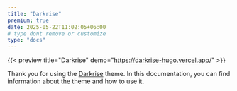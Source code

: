 ```yaml
---
title: "Darkrise"
premium: true
date: 2025-05-22T11:02:05+06:00
# type dont remove or customize
type: "docs"
---
```


{{< preview title="Darkrise" demo="https://darkrise-hugo.vercel.app/" >}}

Thank you for using the [Darkrise](https://gethugothemes.com/products/darkrise/) theme. In this documentation, you can find information about the theme and how to use it.
